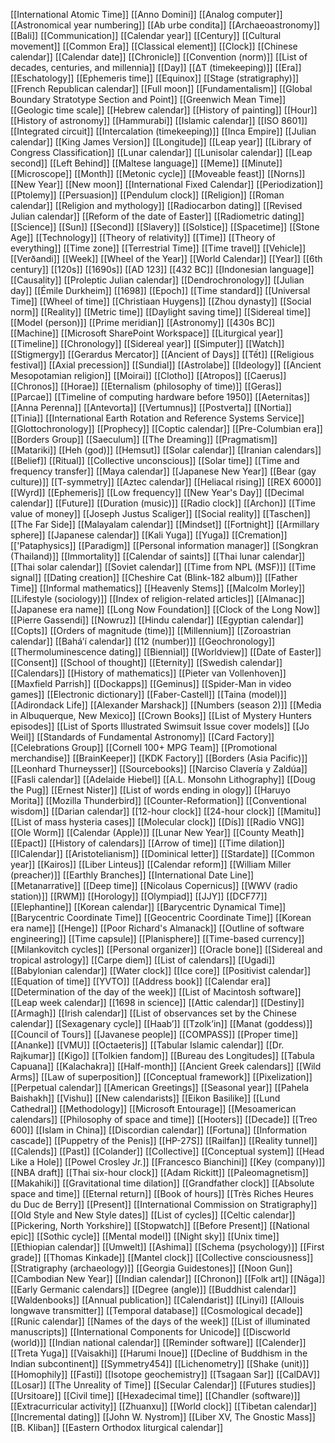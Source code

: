 [[International Atomic Time]]
[[Anno Domini]]
[[Analog computer]]
[[Astronomical year numbering]]
[[Ab urbe condita]]
[[Archaeoastronomy]]
[[Bali]]
[[Communication]]
[[Calendar year]]
[[Century]]
[[Cultural movement]]
[[Common Era]]
[[Classical element]]
[[Clock]]
[[Chinese calendar]]
[[Calendar date]]
[[Chronicle]]
[[Convention (norm)]]
[[List of decades, centuries, and millennia]]
[[Day]]
[[ΔT (timekeeping)]]
[[Era]]
[[Eschatology]]
[[Ephemeris time]]
[[Equinox]]
[[Stage (stratigraphy)]]
[[French Republican calendar]]
[[Full moon]]
[[Fundamentalism]]
[[Global Boundary Stratotype Section and Point]]
[[Greenwich Mean Time]]
[[Geologic time scale]]
[[Hebrew calendar]]
[[History of painting]]
[[Hour]]
[[History of astronomy]]
[[Hammurabi]]
[[Islamic calendar]]
[[ISO 8601]]
[[Integrated circuit]]
[[Intercalation (timekeeping)]]
[[Inca Empire]]
[[Julian calendar]]
[[King James Version]]
[[Longitude]]
[[Leap year]]
[[Library of Congress Classification]]
[[Lunar calendar]]
[[Lunisolar calendar]]
[[Leap second]]
[[Left Behind]]
[[Maltese language]]
[[Meme]]
[[Minute]]
[[Microscope]]
[[Month]]
[[Metonic cycle]]
[[Moveable feast]]
[[Norns]]
[[New Year]]
[[New moon]]
[[International Fixed Calendar]]
[[Periodization]]
[[Ptolemy]]
[[Persuasion]]
[[Pendulum clock]]
[[Religion]]
[[Roman calendar]]
[[Religion and mythology]]
[[Radiocarbon dating]]
[[Revised Julian calendar]]
[[Reform of the date of Easter]]
[[Radiometric dating]]
[[Science]]
[[Sun]]
[[Second]]
[[Slavery]]
[[Solstice]]
[[Spacetime]]
[[Stone Age]]
[[Technology]]
[[Theory of relativity]]
[[Time]]
[[Theory of everything]]
[[Time zone]]
[[Terrestrial Time]]
[[Time travel]]
[[Vehicle]]
[[Verðandi]]
[[Week]]
[[Wheel of the Year]]
[[World Calendar]]
[[Year]]
[[6th century]]
[[120s]]
[[1690s]]
[[AD 123]]
[[432 BC]]
[[Indonesian language]]
[[Causality]]
[[Proleptic Julian calendar]]
[[Dendrochronology]]
[[Julian day]]
[[Émile Durkheim]]
[[1698]]
[[Epoch]]
[[Time standard]]
[[Universal Time]]
[[Wheel of time]]
[[Christiaan Huygens]]
[[Zhou dynasty]]
[[Social norm]]
[[Reality]]
[[Metric time]]
[[Daylight saving time]]
[[Sidereal time]]
[[Model (person)]]
[[Prime meridian]]
[[Astronomy]]
[[430s BC]]
[[Machine]]
[[Microsoft SharePoint Workspace]]
[[Liturgical year]]
[[Timeline]]
[[Chronology]]
[[Sidereal year]]
[[Simputer]]
[[Watch]]
[[Stigmergy]]
[[Gerardus Mercator]]
[[Ancient of Days]]
[[Tết]]
[[Religious festival]]
[[Axial precession]]
[[Sundial]]
[[Astrolabe]]
[[Ideology]]
[[Ancient Mesopotamian religion]]
[[Moirai]]
[[Clotho]]
[[Atropos]]
[[Caerus]]
[[Chronos]]
[[Horae]]
[[Eternalism (philosophy of time)]]
[[Geras]]
[[Parcae]]
[[Timeline of computing hardware before 1950]]
[[Aeternitas]]
[[Anna Perenna]]
[[Antevorta]]
[[Vertumnus]]
[[Postverta]]
[[Nortia]]
[[Tinia]]
[[International Earth Rotation and Reference Systems Service]]
[[Glottochronology]]
[[Prophecy]]
[[Coptic calendar]]
[[Pre-Columbian era]]
[[Borders Group]]
[[Saeculum]]
[[The Dreaming]]
[[Pragmatism]]
[[Matariki]]
[[Heh (god)]]
[[Hemsut]]
[[Solar calendar]]
[[Iranian calendars]]
[[Belief]]
[[Ritual]]
[[Collective unconscious]]
[[Solar time]]
[[Time and frequency transfer]]
[[Maya calendar]]
[[Japanese New Year]]
[[Bear (gay culture)]]
[[T-symmetry]]
[[Aztec calendar]]
[[Heliacal rising]]
[[REX 6000]]
[[Wyrd]]
[[Ephemeris]]
[[Low frequency]]
[[New Year's Day]]
[[Decimal calendar]]
[[Future]]
[[Duration (music)]]
[[Radio clock]]
[[Archon]]
[[Time value of money]]
[[Joseph Justus Scaliger]]
[[Social reality]]
[[Taschen]]
[[The Far Side]]
[[Malayalam calendar]]
[[Mindset]]
[[Fortnight]]
[[Armillary sphere]]
[[Japanese calendar]]
[[Kali Yuga]]
[[Yuga]]
[[Cremation]]
[['Pataphysics]]
[[Paradigm]]
[[Personal information manager]]
[[Songkran (Thailand)]]
[[Immortality]]
[[Calendar of saints]]
[[Thai lunar calendar]]
[[Thai solar calendar]]
[[Soviet calendar]]
[[Time from NPL (MSF)]]
[[Time signal]]
[[Dating creation]]
[[Cheshire Cat (Blink-182 album)]]
[[Father Time]]
[[Informal mathematics]]
[[Heavenly Stems]]
[[Malcolm Morley]]
[[Lifestyle (sociology)]]
[[Index of religion-related articles]]
[[Almanac]]
[[Japanese era name]]
[[Long Now Foundation]]
[[Clock of the Long Now]]
[[Pierre Gassendi]]
[[Nowruz]]
[[Hindu calendar]]
[[Egyptian calendar]]
[[Copts]]
[[Orders of magnitude (time)]]
[[Millennium]]
[[Zoroastrian calendar]]
[[Baháʼí calendar]]
[[12 (number)]]
[[Geochronology]]
[[Thermoluminescence dating]]
[[Biennial]]
[[Worldview]]
[[Date of Easter]]
[[Consent]]
[[School of thought]]
[[Eternity]]
[[Swedish calendar]]
[[Calendars]]
[[History of mathematics]]
[[Pieter van Vollenhoven]]
[[Maxfield Parrish]]
[[Dockapps]]
[[Geminus]]
[[Spider-Man in video games]]
[[Electronic dictionary]]
[[Faber-Castell]]
[[Taina (model)]]
[[Adirondack Life]]
[[Alexander Marshack]]
[[Numbers (season 2)]]
[[Media in Albuquerque, New Mexico]]
[[Crown Books]]
[[List of Mystery Hunters episodes]]
[[List of Sports Illustrated Swimsuit Issue cover models]]
[[Jo Weil]]
[[Standards of Fundamental Astronomy]]
[[Card Factory]]
[[Celebrations Group]]
[[Cornell 100+ MPG Team]]
[[Promotional merchandise]]
[[BrainKeeper]]
[[KDK Factory]]
[[Borders (Asia Pacific)]]
[[Leonhard Thurneysser]]
[[Sourcebooks]]
[[Narciso Clavería y Zaldúa]]
[[Fasli calendar]]
[[Adelaide Hiebel]]
[[A.L. Monsohn Lithography]]
[[Doug the Pug]]
[[Ernest Nister]]
[[List of words ending in ology]]
[[Haruyo Morita]]
[[Mozilla Thunderbird]]
[[Counter-Reformation]]
[[Conventional wisdom]]
[[Darian calendar]]
[[12-hour clock]]
[[24-hour clock]]
[[Mamitu]]
[[List of mass hysteria cases]]
[[Molecular clock]]
[[Dís]]
[[Radio VNG]]
[[Ole Worm]]
[[Calendar (Apple)]]
[[Lunar New Year]]
[[County Meath]]
[[Epact]]
[[History of calendars]]
[[Arrow of time]]
[[Time dilation]]
[[ICalendar]]
[[Aristotelianism]]
[[Dominical letter]]
[[Stardate]]
[[Common year]]
[[Kairos]]
[[Liber Linteus]]
[[Calendar reform]]
[[William Miller (preacher)]]
[[Earthly Branches]]
[[International Date Line]]
[[Metanarrative]]
[[Deep time]]
[[Nicolaus Copernicus]]
[[WWV (radio station)]]
[[RWM]]
[[Horology]]
[[Olympiad]]
[[JJY]]
[[DCF77]]
[[Elephantine]]
[[Korean calendar]]
[[Barycentric Dynamical Time]]
[[Barycentric Coordinate Time]]
[[Geocentric Coordinate Time]]
[[Korean era name]]
[[Henge]]
[[Poor Richard's Almanack]]
[[Outline of software engineering]]
[[Time capsule]]
[[Planisphere]]
[[Time-based currency]]
[[Milankovitch cycles]]
[[Personal organizer]]
[[Oracle bone]]
[[Sidereal and tropical astrology]]
[[Carpe diem]]
[[List of calendars]]
[[Ugadi]]
[[Babylonian calendar]]
[[Water clock]]
[[Ice core]]
[[Positivist calendar]]
[[Equation of time]]
[[YVTO]]
[[Address book]]
[[Calendar era]]
[[Determination of the day of the week]]
[[List of Macintosh software]]
[[Leap week calendar]]
[[1698 in science]]
[[Attic calendar]]
[[Destiny]]
[[Armagh]]
[[Irish calendar]]
[[List of observances set by the Chinese calendar]]
[[Sexagenary cycle]]
[[Haabʼ]]
[[Tzolkʼin]]
[[Manat (goddess)]]
[[Council of Tours]]
[[Javanese people]]
[[COMPASS]]
[[Proper time]]
[[Ananke]]
[[VMU]]
[[Octaeteris]]
[[Tabular Islamic calendar]]
[[Dr. Rajkumar]]
[[Kigo]]
[[Tolkien fandom]]
[[Bureau des Longitudes]]
[[Tabula Capuana]]
[[Kalachakra]]
[[Half-month]]
[[Ancient Greek calendars]]
[[Wild Arms]]
[[Law of superposition]]
[[Conceptual framework]]
[[Pixelization]]
[[Perpetual calendar]]
[[American Greetings]]
[[Seasonal year]]
[[Pahela Baishakh]]
[[Vishu]]
[[New calendarists]]
[[Eikon Basilike]]
[[Lund Cathedral]]
[[Methodology]]
[[Microsoft Entourage]]
[[Mesoamerican calendars]]
[[Philosophy of space and time]]
[[Hooters]]
[[Decade]]
[[Treo 600]]
[[Islam in China]]
[[Discordian calendar]]
[[Fortuna]]
[[Information cascade]]
[[Puppetry of the Penis]]
[[HP-27S]]
[[Railfan]]
[[Reality tunnel]]
[[Calends]]
[[Past]]
[[Colander]]
[[Collective]]
[[Conceptual system]]
[[Head Like a Hole]]
[[Powel Crosley Jr.]]
[[Francesco Bianchini]]
[[Key (company)]]
[[NBA draft]]
[[Thai six-hour clock]]
[[Adam Rickitt]]
[[Paleomagnetism]]
[[Makahiki]]
[[Gravitational time dilation]]
[[Grandfather clock]]
[[Absolute space and time]]
[[Eternal return]]
[[Book of hours]]
[[Très Riches Heures du Duc de Berry]]
[[Present]]
[[International Commission on Stratigraphy]]
[[Old Style and New Style dates]]
[[List of cycles]]
[[Celtic calendar]]
[[Pickering, North Yorkshire]]
[[Stopwatch]]
[[Before Present]]
[[National epic]]
[[Sothic cycle]]
[[Mental model]]
[[Night sky]]
[[Unix time]]
[[Ethiopian calendar]]
[[Umwelt]]
[[Ashima]]
[[Schema (psychology)]]
[[First grade]]
[[Thomas Kinkade]]
[[Mantel clock]]
[[Collective consciousness]]
[[Stratigraphy (archaeology)]]
[[Georgia Guidestones]]
[[Noon Gun]]
[[Cambodian New Year]]
[[Indian calendar]]
[[Chronon]]
[[Folk art]]
[[Nāga]]
[[Early Germanic calendars]]
[[Degree (angle)]]
[[Buddhist calendar]]
[[Waldenbooks]]
[[Annual publication]]
[[Calendarist]]
[[Linyi]]
[[Allouis longwave transmitter]]
[[Temporal database]]
[[Cosmological decade]]
[[Runic calendar]]
[[Names of the days of the week]]
[[List of illuminated manuscripts]]
[[International Components for Unicode]]
[[Discworld (world)]]
[[Indian national calendar]]
[[Reminder software]]
[[Calender]]
[[Treta Yuga]]
[[Vaisakhi]]
[[Harumi Inoue]]
[[Decline of Buddhism in the Indian subcontinent]]
[[Symmetry454]]
[[Lichenometry]]
[[Shake (unit)]]
[[Homophily]]
[[Fasti]]
[[Isotope geochemistry]]
[[Tsagaan Sar]]
[[CalDAV]]
[[Losar]]
[[The Unreality of Time]]
[[Secular Calendar]]
[[Futures studies]]
[[Ursitoare]]
[[Civil time]]
[[Hexadecimal time]]
[[Chandler (software)]]
[[Extracurricular activity]]
[[Zhuanxu]]
[[World clock]]
[[Tibetan calendar]]
[[Incremental dating]]
[[John W. Nystrom]]
[[Liber XV, The Gnostic Mass]]
[[B. Kliban]]
[[Eastern Orthodox liturgical calendar]]
